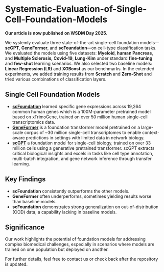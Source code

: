 # Systematic-Evaluation-of-Single-Cell-Foundation-Models

**Our article is now published on WSDM Day 2025.**

We systemly evaluate three state-of-the-art single-cell foundation models—**scGPT**, **GeneFormer**, and **scFoundation**—on cell-type classification tasks. We evaluated the models using five datasets: **Myeloid**, **human Pancreas**, and **Multiple Sclerosis**, **Covid-19**, **Lung-Kim** under standard **fine-tuning** and **few-shot** learning scenarios. We also selected two baseline models: **Linear Regression (LR)** and **XGBoost** as our benchmarks. In the extended experiments, we added training results from **Scratch** and **Zero-Shot** and tried various combinations of classification layers.

## Single Cell Foundation Models
- **[scFoundation](https://github.com/biomap-research/scFoundation/tree/main)**  learned specific gene expressions across 19,264 common human genes which is a 100M-parameter pretrained model based on xTrimoGene, trained on over 50 million human single-cell transcriptomics data.
- **[GeneFormer](https://github.com/jkobject/geneformer)** is a foundation transformer model pretrained on a large-scale corpus of ~30 million single-cell transcriptomes to enable context-aware predictions in settings with limited data in network biology.
- **[scGPT](https://github.com/bowang-lab/scGPT)** a foundation model for single-cell biology, trained on over 33 million cells using a generative pretrained transformer. scGPT extracts critical biological insights and excels in tasks like cell type annotation, multi-batch integration, and gene network inference through transfer learning.

## Key Findings

- **scFoundation** consistently outperforms the other models.
- **GeneFormer** often underperforms, sometimes yielding results worse than baseline models.
- **scFoundation** demonstrates strong generalization on out-of-distribution (OOD) data, a capability lacking in baseline models.

## Significance

Our work highlights the potential of foundation models for addressing complex biomedical challenges, especially in scenarios where models are trained on one population but deployed on another.

For further details, feel free to contact us or check back after the repository is updated.
